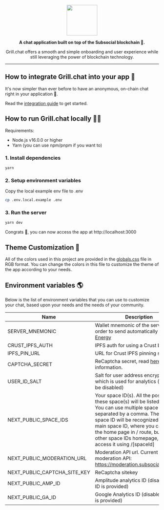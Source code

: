 <a href="https://x.grill.chat">
  <p align="center"><img height=100 src="https://raw.githubusercontent.com/dappforce/grillchat/main/src/assets/logo/logo.svg"/></p>
</a>
<p align="center">
  <strong>
    A chat application built on top of the Subsocial blockchain 🔗.
  </strong>
</p>
<p align="center">
  Grill.chat offers a smooth and simple onboarding and user experience while still leveraging the power of blockchain technology.
</p>

---

## How to integrate Grill.chat into your app 🤝

It's now simpler than ever before to have an anonymous, on-chain chat right in your application 🎉.

Read the [integration guide](./INTEGRATION.md) to get started.

## How to run Grill.chat locally 🏃‍♂️

Requirements:

- Node.js v16.0.0 or higher
- Yarn (you can use npm/pnpm if you want to)

### 1. Install dependencies

```bash
yarn
```

### 2. Setup environment variables

Copy the local example env file to .env

```bash
cp .env.local.example .env
```

### 3. Run the server

```bash
yarn dev
```

Congrats 🎉, you can now access the app at http://localhost:3000

## Theme Customization 🎨

All of the colors used in this project are provided in the [globals.css](./src/styles/globals.css) file in RGB format.
You can change the colors in this file to customize the theme of the app according to your needs.

## Environment variables 🌎

Below is the list of environment variables that you can use to customize your chat, based upon your needs and the needs of your community.

| Name                         | Description                                                                                                                                                                                                                                                                                                           | Required? |
| ---------------------------- | --------------------------------------------------------------------------------------------------------------------------------------------------------------------------------------------------------------------------------------------------------------------------------------------------------------------- | --------- |
| SERVER_MNEMONIC              | Wallet mnemonic of the server, in order to send automatically users [Energy](https://docs.subsocial.network/docs/basics/lightpaper/architecture/energy)                                                                                                                                                               | Yes       |
| CRUST_IPFS_AUTH              | IPFS auth for using a Crust bucket                                                                                                                                                                                                                                                                                    | Yes       |
| IPFS_PIN_URL                 | URL for Crust IPFS pinning service                                                                                                                                                                                                                                                                                    | Yes       |
| CAPTCHA_SECRET               | ReCaptcha secret, read [here](https://developers.google.com/recaptcha/intro) for more information.                                                                                                                                                                                                                    | Yes       |
| USER_ID_SALT                 | Salt for user address encryption, which is used for analytics (which can be disabled)                                                                                                                                                                                                                                 | No        |
| NEXT_PUBLIC_SPACE_IDS        | Your space ID(s). All the posts in these space(s) will be listed as topics. You can use multiple space IDs, separated by a comma. The first space ID will be recognized as the main space ID, where you can access the home page in / route, but for the other space IDs homepage, you can access it using /[spaceId] | Yes       |
| NEXT_PUBLIC_MODERATION_URL   | Moderation API url. Current moderation API: https://moderation.subsocial.network/                                                                                                                                                                                                                                     | Yes       |
| NEXT_PUBLIC_CAPTCHA_SITE_KEY | ReCaptcha sitekey                                                                                                                                                                                                                                                                                                     | Yes       |
| NEXT_PUBLIC_AMP_ID           | Amplitude analytics ID (disabled if no ID is provided)                                                                                                                                                                                                                                                                | No        |
| NEXT_PUBLIC_GA_ID            | Google Analytics ID (disabled if no ID is provided)                                                                                                                                                                                                                                                                   | No        |
